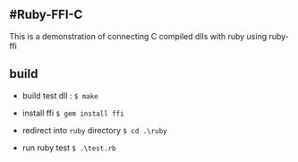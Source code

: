 #Ruby-FFI-C
---

This is a demonstration of connecting C compiled dlls with ruby using ruby-ffi


## build

- build test dll : `$ make`

- install ffi `$ gem install ffi`

- redirect into `ruby` directory `$ cd .\ruby`

- run ruby test `$ .\test.rb`
